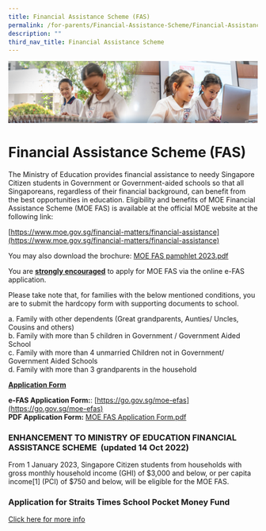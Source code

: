 ```yaml
---
title: Financial Assistance Scheme (FAS)
permalink: /for-parents/Financial-Assistance-Scheme/Financial-Assistance-Scheme-FAS/
description: ""
third_nav_title: Financial Assistance Scheme
---
```

![](/images/ForParents.jpg)

Financial Assistance Scheme (FAS)
=================================

The Ministry of Education provides financial assistance to needy Singapore Citizen students in Government or Government-aided schools so that all Singaporeans, regardless of their financial background, can benefit from the best opportunities in education. Eligibility and benefits of MOE Financial Assistance Scheme (MOE FAS) is available at the official MOE website at the following link:

[https://www.moe.gov.sg/financial-matters/financial-assistance](https://www.moe.gov.sg/financial-matters/financial-assistance)

You may also download the brochure: [MOE FAS pamphlet 2023.pdf](/files/MOE%20FAS%20pamphlet%202023.pdf)

You are <u><b>strongly encouraged</b></u> to apply for MOE FAS via the online e-FAS application.

Please take note that, for families with the below mentioned conditions, you are to submit the hardcopy form with supporting documents to school.

a.  Family with other dependents (Great grandparents, Aunties/ Uncles, Cousins and others) <br>
b.  Family with more than 5 children in Government / Government Aided School <br>
c.  Family with more than 4 unmarried Children not in Government/ Government Aided Schools <br>
d.  Family with more than 3 grandparents in the household

<u><b>Application Form</b></u>

<b>e-FAS Application Form:</b>: [https://go.gov.sg/moe-efas](https://go.gov.sg/moe-efas) <br>
<b>PDF Application Form:</b> [MOE FAS Application Form.pdf](/files/1MOE%20FAS%20Application%20Form.pdf)


### **ENHANCEMENT TO MINISTRY OF EDUCATION FINANCIAL ASSISTANCE SCHEME  (updated 14 Oct 2022)**

  
From 1 January 2023, Singapore Citizen students from households with gross monthly household income (GHI) of $3,000 and below, or per capita income\[1\] (PCI) of $750 and below, will be eligible for the MOE FAS.



### **Application for Straits Times School Pocket Money Fund**

[Click here for more info](/for-parents/financial-assistance-scheme/application-for-straits-times-school-pocket-money-fund/)
